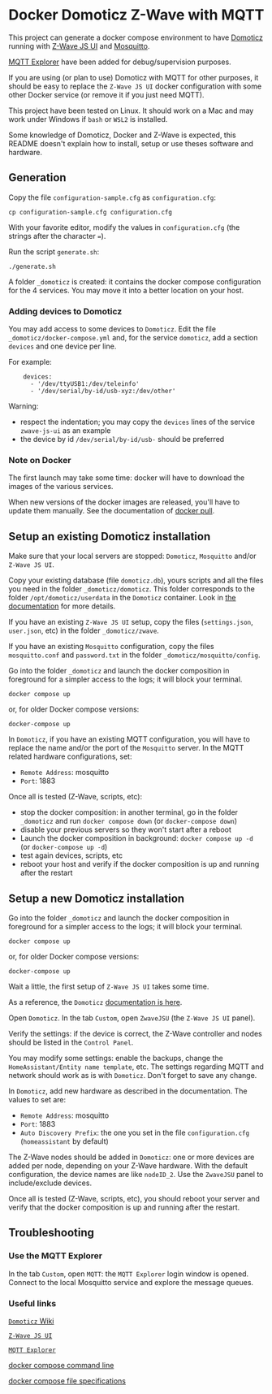 # Docker Domoticz Z-Wave with MQTT

This project can generate a docker compose environment to have [Domoticz](https://github.com/domoticz/domoticz) running
with [Z-Wave JS UI](https://github.com/zwave-js/zwave-js-ui) and [Mosquitto](https://github.com/eclipse/mosquitto).

[MQTT Explorer](https://github.com/thomasnordquist/MQTT-Explorer) have been added for debug/supervision purposes.

If you are using (or plan to use) Domoticz with MQTT for other purposes, it should be easy to replace
the `Z-Wave JS UI` docker configuration with some other Docker service (or remove it if you just need MQTT).

This project have been tested on Linux. It should work on a Mac and may work under Windows if  `bash` or `WSL2` is installed.

Some knowledge of Domoticz, Docker and Z-Wave is expected, this README doesn't explain how to install, setup or use theses software and hardware.

## Generation

Copy the file `configuration-sample.cfg` as `configuration.cfg`:

```
cp configuration-sample.cfg configuration.cfg
```

With your favorite editor, modify the values in `configuration.cfg` (the strings after the character `=`).

Run the script `generate.sh`:

```
./generate.sh
```

A folder `_domoticz` is created: it contains the docker compose configuration for the 4 services.
You may move it into a better location on your host.

### Adding devices to Domoticz

You may add access to some devices to `Domoticz`. Edit the file `_domoticz/docker-compose.yml`
and, for the service `domoticz`, add a section `devices` and one device per line.

For example:
```
    devices:
      - '/dev/ttyUSB1:/dev/teleinfo'
      - '/dev/serial/by-id/usb-xyz:/dev/other'
```

Warning:
- respect the indentation; you may copy the `devices` lines of the service `zwave-js-ui`
as an example
- the device by id `/dev/serial/by-id/usb-` should be preferred

### Note on Docker

The first launch may take some time: docker will have to download the images of the
various services.

When new versions of the docker images are released, you'll have to update
them manually. See the documentation of [docker pull](https://docs.docker.com/engine/reference/commandline/pull/).

## Setup an existing Domoticz installation

Make sure that your local servers are stopped: `Domoticz`, `Mosquitto` and/or `Z-Wave JS UI`.

Copy your existing database (file `domoticz.db`), yours scripts and all the files you need
in the folder `_domoticz/domoticz`.
This folder corresponds to the folder `/opt/domoticz/userdata` in the `Domoticz` container.
Look in [the documentation](https://www.domoticz.com/wiki/Docker) for more details.

If you have an existing `Z-Wave JS UI` setup, copy the files (`settings.json`, `user.json`, etc) in
the folder `_domoticz/zwave`.

If you have an existing `Mosquitto` configuration, copy the files `mosquitto.conf` and `password.txt`
in the folder `_domoticz/mosquitto/config`.

Go into the folder `_domoticz` and launch the docker composition in foreground
for a simpler access to the logs; it will block your terminal.

```
docker compose up
```

or, for older Docker compose versions:

```
docker-compose up
```

In `Domoticz`, if you have an existing MQTT configuration, you will have to
replace the name and/or the port of the `Mosquitto` server.
In the MQTT related hardware configurations, set:
- `Remote Address`: mosquitto
- `Port`: 1883

Once all is tested (Z-Wave, scripts, etc):
- stop the docker composition: in another terminal, go in the folder
`_domoticz` and run `docker compose down` (or `docker-compose down`)
- disable your previous servers so they won't start after a reboot
- Launch the docker composition in background: `docker compose up -d`
 (or `docker-compose up -d`)
- test again devices, scripts, etc
- reboot your host and verify if the docker composition is up and running after the restart

## Setup a new Domoticz installation

Go into the folder `_domoticz` and launch the docker composition in foreground
for a simpler access to the logs; it will block your terminal.

```
docker compose up
```

or, for older Docker compose versions:

```
docker-compose up
```
 
Wait a little, the first setup of `Z-Wave JS UI` takes some time.

As a reference, the `Domoticz` [documentation is here](https://www.domoticz.com/wiki/Zwave-JS-UI).

Open `Domoticz`. In the tab `Custom`, open `ZwaveJSU` (the `Z-Wave JS UI` panel).

Verify the settings: if the device is correct, the Z-Wave controller and nodes
should be listed in the `Control Panel`.

You may modify some settings: enable the backups, change the `HomeAssistant/Entity name template`, etc.
The settings regarding MQTT and network should work as is with `Domoticz`.
Don't forget to save any change.

In `Domoticz`, add new hardware as described in the documentation. The values to set are:
- `Remote Address`: mosquitto
- `Port`: 1883
- `Auto Discovery Prefix`: the one you set in the file `configuration.cfg` (`homeassistant` by default)

The Z-Wave nodes should be added in `Domoticz`: one or more devices are added per node, depending on your Z-Wave hardware.
With the default configuration, the device names are like `nodeID_2`.
Use the `ZwaveJSU` panel to include/exclude devices.

Once all is tested (Z-Wave, scripts, etc), you should reboot your server and
verify that the docker composition is up and running after the restart.

## Troubleshooting

### Use the MQTT Explorer

In the tab `Custom`, open `MQTT`: the `MQTT Explorer` login window is opened.
Connect to the local Mosquitto service and explore the message queues.

### Useful links

[`Domoticz` Wiki](https://www.domoticz.com/wiki)

[`Z-Wave JS UI`](https://zwave-js.github.io/zwave-js-ui/#/)

[`MQTT Explorer`](https://mqtt-explorer.com)

[docker compose command line](https://docs.docker.com/engine/reference/commandline/compose/)

[docker compose file specifications](https://docs.docker.com/compose/compose-file/)
